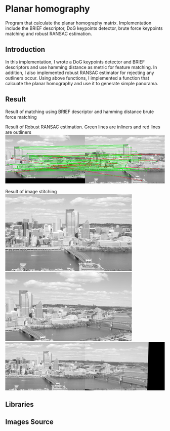# Planar homography
Program that calculate the planar homography matrix. Implementation include the BRIEF descriptor, DoG keypoints detector, brute force keypoints matching and robust RANSAC estimation. 

## Introduction
In this implementation, I wrote a DoG keypoints detector and BRIEF descriptors and use hamming distance as metric for feature matching. In addition, I also implemented robust RANSAC estimator for rejecting any outliners occur.
Using above functions, I implemented a function that calcuate the planar homography and use it to generate simple panorama.

## Result
Result of matching using BRIEF descriptor and hamming distance brute force matching

Result of Robust RANSAC estimation. Green lines are inliners and red lines are outliners
![alt text](https://github.com/bilaer/Planar-homography/blob/master/ransac.jpg)

Result of image stitching
![alt text](https://github.com/bilaer/Planar-homography/blob/master/InclineL.jpg) ![alt text](https://github.com/bilaer/Planar-homography/blob/master/InclineR.jpg)
![alt text](https://github.com/bilaer/Planar-homography/blob/master/final.jpg)




## Libraries

## Images Source
